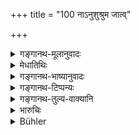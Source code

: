 +++
title = "100 नाऽनुशुश्रुम जात्व्"

+++

<details><summary>गङ्गानथ-मूलानुवादः</summary>

Nor indeed have we heard, even in former Cycles, of the covert sale of a daughter, for a price styled “nuptial fee.”—(100)
</details>

<details><summary>मेधातिथिः</summary>

न कुतश्चिद् अस्माभिः श्रुतं **पूर्वेषु जन्मसु** कल्पान्तरेष्व् इत्य् अर्थः ॥ ९.१०० ॥
</details>

<details><summary>गङ्गानथ-भाष्यानुवादः</summary>

We have not heard of such a thing from any source. ‘*Pūrveṣu janmasu*’—*i.e*., in former cycles.—(100)
</details>

<details><summary>गङ्गानथ-टिप्पन्यः</summary>

This verse is quoted in *Smṛticandrikā* (Saṃskāra, p. 232), which says
that this refers to cases where the father receives the money for his
own benefit
</details>

<details><summary>गङ्गानथ-तुल्य-वाक्यानि</summary>

**(verses 9.98-100)  
**

See Comparative notes for [Verse
9.98].
</details>

<details><summary>भारुचिः</summary>

एवं च सति शुल्कदोषान् नियोगो ऽपि सपिण्डे नास्ति । अतो देवराभावपक्षे नियतः प्रजनविभागः ॥ ९.१०० ॥
</details>

<details><summary>Bühler</summary>

100	Nor, indeed, have we heard, even in former creations, of such (a thing as) the covert sale of a daughter for a fixed price, called a nuptial fee.
</details>
